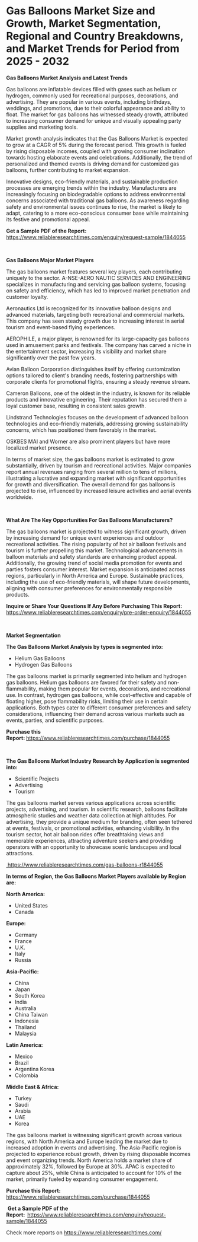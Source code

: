 <p><h1>Gas Balloons Market Size and Growth, Market Segmentation, Regional and Country Breakdowns, and Market Trends for Period from 2025 -  2032</h1></p><p><strong>Gas Balloons Market Analysis and Latest Trends</strong></p>
<p><p>Gas balloons are inflatable devices filled with gases such as helium or hydrogen, commonly used for recreational purposes, decorations, and advertising. They are popular in various events, including birthdays, weddings, and promotions, due to their colorful appearance and ability to float. The market for gas balloons has witnessed steady growth, attributed to increasing consumer demand for unique and visually appealing party supplies and marketing tools.</p><p>Market growth analysis indicates that the Gas Balloons Market is expected to grow at a CAGR of 5% during the forecast period. This growth is fueled by rising disposable incomes, coupled with growing consumer inclination towards hosting elaborate events and celebrations. Additionally, the trend of personalized and themed events is driving demand for customized gas balloons, further contributing to market expansion.</p><p>Innovative designs, eco-friendly materials, and sustainable production processes are emerging trends within the industry. Manufacturers are increasingly focusing on biodegradable options to address environmental concerns associated with traditional gas balloons. As awareness regarding safety and environmental issues continues to rise, the market is likely to adapt, catering to a more eco-conscious consumer base while maintaining its festive and promotional appeal.</p></p>
<p><strong>Get a Sample PDF of the Report:&nbsp;</strong> <a href="https://www.reliableresearchtimes.com/enquiry/request-sample/1844055?utm_campaign=2233&utm_medium=2&utm_source=Github&utm_content=ia&utm_term=09042025&utm_id=gas-balloons">https://www.reliableresearchtimes.com/enquiry/request-sample/1844055</a></p>
<p>&nbsp;</p>
<p><strong>Gas Balloons Major Market Players</strong></p>
<p><p>The gas balloons market features several key players, each contributing uniquely to the sector. A-NSE-AERO NAUTIC SERVICES AND ENGINEERING specializes in manufacturing and servicing gas balloon systems, focusing on safety and efficiency, which has led to improved market penetration and customer loyalty. </p><p>Aeronautics Ltd is recognized for its innovative balloon designs and advanced materials, targeting both recreational and commercial markets. This company has seen steady growth due to increasing interest in aerial tourism and event-based flying experiences. </p><p>AEROPHILE, a major player, is renowned for its large-capacity gas balloons used in amusement parks and festivals. The company has carved a niche in the entertainment sector, increasing its visibility and market share significantly over the past few years.</p><p>Avian Balloon Corporation distinguishes itself by offering customization options tailored to client's branding needs, fostering partnerships with corporate clients for promotional flights, ensuring a steady revenue stream. </p><p>Cameron Balloons, one of the oldest in the industry, is known for its reliable products and innovative engineering. Their reputation has secured them a loyal customer base, resulting in consistent sales growth.</p><p>Lindstrand Technologies focuses on the development of advanced balloon technologies and eco-friendly materials, addressing growing sustainability concerns, which has positioned them favorably in the market.</p><p>OSKBES MAI and Worner are also prominent players but have more localized market presence.</p><p>In terms of market size, the gas balloons market is estimated to grow substantially, driven by tourism and recreational activities. Major companies report annual revenues ranging from several million to tens of millions, illustrating a lucrative and expanding market with significant opportunities for growth and diversification. The overall demand for gas balloons is projected to rise, influenced by increased leisure activities and aerial events worldwide.</p></p>
<p>&nbsp;</p>
<p><strong>What Are The Key Opportunities For Gas Balloons Manufacturers?</strong></p>
<p><p>The gas balloons market is projected to witness significant growth, driven by increasing demand for unique event experiences and outdoor recreational activities. The rising popularity of hot air balloon festivals and tourism is further propelling this market. Technological advancements in balloon materials and safety standards are enhancing product appeal. Additionally, the growing trend of social media promotion for events and parties fosters consumer interest. Market expansion is anticipated across regions, particularly in North America and Europe. Sustainable practices, including the use of eco-friendly materials, will shape future developments, aligning with consumer preferences for environmentally responsible products.</p></p>
<p><strong>Inquire or Share Your Questions If Any Before Purchasing This Report:</strong> <a href="https://www.reliableresearchtimes.com/enquiry/pre-order-enquiry/1844055?utm_campaign=2233&utm_medium=2&utm_source=Github&utm_content=ia&utm_term=09042025&utm_id=gas-balloons">https://www.reliableresearchtimes.com/enquiry/pre-order-enquiry/1844055</a></p>
<p>&nbsp;</p>
<p><strong>Market Segmentation</strong></p>
<p><strong>The Gas Balloons Market Analysis by types is segmented into:</strong></p>
<p><ul><li>Helium Gas Balloons</li><li>Hydrogen Gas Balloons</li></ul></p>
<p><p>The gas balloons market is primarily segmented into helium and hydrogen gas balloons. Helium gas balloons are favored for their safety and non-flammability, making them popular for events, decorations, and recreational use. In contrast, hydrogen gas balloons, while cost-effective and capable of floating higher, pose flammability risks, limiting their use in certain applications. Both types cater to different consumer preferences and safety considerations, influencing their demand across various markets such as events, parties, and scientific purposes.</p></p>
<p><strong>Purchase this Report:&nbsp;</strong><a href="https://www.reliableresearchtimes.com/purchase/1844055?utm_campaign=2233&utm_medium=2&utm_source=Github&utm_content=ia&utm_term=09042025&utm_id=gas-balloons">https://www.reliableresearchtimes.com/purchase/1844055</a></p>
<p>&nbsp;</p>
<p><strong>The Gas Balloons Market Industry Research by Application is segmented into:</strong></p>
<p><ul><li>Scientific Projects</li><li>Advertising</li><li>Tourism</li></ul></p>
<p><p>The gas balloons market serves various applications across scientific projects, advertising, and tourism. In scientific research, balloons facilitate atmospheric studies and weather data collection at high altitudes. For advertising, they provide a unique medium for branding, often seen tethered at events, festivals, or promotional activities, enhancing visibility. In the tourism sector, hot air balloon rides offer breathtaking views and memorable experiences, attracting adventure seekers and providing operators with an opportunity to showcase scenic landscapes and local attractions.</p></p>
<p><a href="https://www.reliableresearchtimes.com/gas-balloons-r1844055?utm_campaign=2233&utm_medium=2&utm_source=Github&utm_content=ia&utm_term=09042025&utm_id=gas-balloons">&nbsp;https://www.reliableresearchtimes.com/gas-balloons-r1844055</a></p>
<p><strong>In terms of Region, the Gas Balloons Market Players available by Region are:</strong></p>
<p>
    <p> <strong> North America: </strong>
        <ul>
            <li>United States</li>
            <li>Canada</li>
        </ul>
        </p> 
    <p> <strong> Europe: </strong>
        <ul>
            <li>Germany</li>
            <li>France</li>
            <li>U.K.</li>
            <li>Italy</li>
            <li>Russia</li>
        </ul>
        </p> 
    <p> <strong> Asia-Pacific: </strong>
        <ul>
            <li>China</li>
            <li>Japan</li>
            <li>South Korea</li>
            <li>India</li>
            <li>Australia</li>
            <li>China Taiwan</li>
            <li>Indonesia</li>
            <li>Thailand</li>
            <li>Malaysia</li>
        </ul>
        </p> 
    <p> <strong> Latin America: </strong>
        <ul>
            <li>Mexico</li>
            <li>Brazil</li>
            <li>Argentina Korea</li>
            <li>Colombia</li>
        </ul>
        </p> 
    <p> <strong> Middle East & Africa: </strong>
        <ul>
            <li>Turkey</li>
            <li>Saudi</li>
            <li>Arabia</li>
            <li>UAE</li>
            <li>Korea</li>
        </ul>
    </p>
    </p>
<p><p>The gas balloons market is witnessing significant growth across various regions, with North America and Europe leading the market due to increased adoption in events and advertising. The Asia-Pacific region is projected to experience robust growth, driven by rising disposable incomes and event organizing trends. North America holds a market share of approximately 32%, followed by Europe at 30%. APAC is expected to capture about 25%, while China is anticipated to account for 10% of the market, primarily fueled by expanding consumer engagement.</p></p>
<p><strong>Purchase this Report: </strong><a href="https://www.reliableresearchtimes.com/purchase/1844055?utm_campaign=2233&utm_medium=2&utm_source=Github&utm_content=ia&utm_term=09042025&utm_id=gas-balloons">https://www.reliableresearchtimes.com/purchase/1844055</a></p>
<p>&nbsp;<strong>Get a Sample PDF of the Report:&nbsp;&nbsp;</strong><a href="https://www.reliableresearchtimes.com/enquiry/request-sample/1844055?utm_campaign=2233&utm_medium=2&utm_source=Github&utm_content=ia&utm_term=09042025&utm_id=gas-balloons">https://www.reliableresearchtimes.com/enquiry/request-sample/1844055</a></p>
<p><strong></strong></p>
<p>Check more reports on <a href="https://www.reliableresearchtimes.com/?utm_campaign=2233&utm_medium=2&utm_source=Github&utm_content=ia&utm_term=09042025&utm_id=gas-balloons">https://www.reliableresearchtimes.com/</a></p>